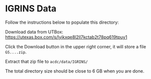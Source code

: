# IGRINS Data

Follow the instructions below to populate this directory:

Download data from UTBox:
https://utexas.box.com/s/lyjkxqe8l2ll7kctab2t78pq619tpuy1

Click the Download button in the upper right corner, it will store a file `GS....zip`.

Extract that zip file to `acdc/data/IGRINS/`

The total directory size should be close to 6 GB when you are done.
